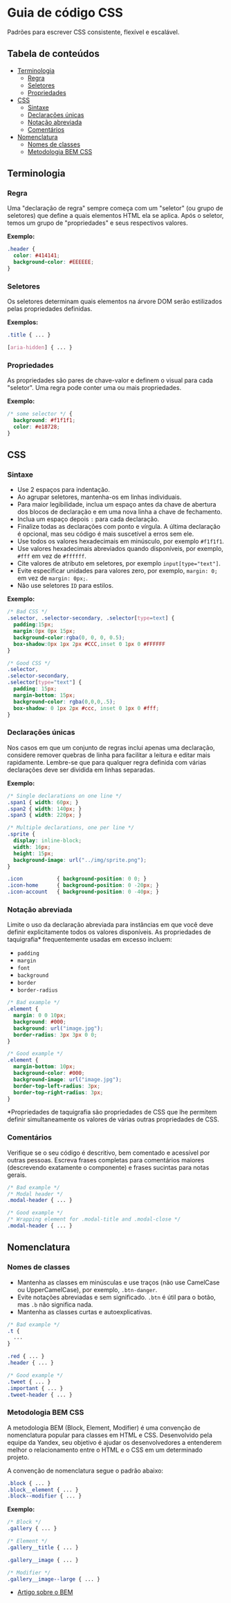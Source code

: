 # Guia de código CSS

Padrões para escrever CSS consistente, flexível e escalável.

## Tabela de conteúdos

- [Terminologia](#terminologia)
  - [Regra](#regra)
  - [Seletores](#seletores)
  - [Propriedades](#propriedades)
- [CSS](#css)
  - [Sintaxe](#sintaxe)
  - [Declarações únicas](#declarações-únicas)
  - [Notação abreviada](#notação-abreviada)
  - [Comentários](#comentários)
- [Nomenclatura](#nomenclatura)
  - [Nomes de classes](#nomes-de-classes)
  - [Metodologia BEM CSS](#metodologia-bem-css)

## Terminologia

### Regra

Uma "declaração de regra" sempre começa com um "seletor" (ou grupo de seletores) que define a quais elementos HTML ela se aplica. Após o seletor, temos um grupo de "propriedades" e seus respectivos valores.

**Exemplo:**

```css
.header {
  color: #414141;               
  background-color: #EEEEEE;   
}
```

### Seletores

Os seletores determinam quais elementos na árvore DOM serão estilizados pelas propriedades definidas.

**Exemplos:**

```css
.title { ... }

[aria-hidden] { ... }
```

### Propriedades

As propriedades são pares de chave-valor e definem o visual para cada "seletor". Uma regra pode conter uma ou mais propriedades.

**Exemplo:**

```css
/* some selector */ {
  background: #f1f1f1;
  color: #e18728;
}
```

## CSS

### Sintaxe

- Use 2 espaços para indentação.
- Ao agrupar seletores, mantenha-os em linhas individuais.
- Para maior legibilidade, inclua um espaço antes da chave de abertura dos blocos de declaração e em uma nova linha a chave de fechamento.
- Inclua um espaço depois `:` para cada declaração.
- Finalize todas as declarações com ponto e vírgula. A última declaração é opcional, mas seu código é mais suscetível a erros sem ele.
- Use todos os valores hexadecimais em minúsculo, por exemplo `#f1f1f1`.
- Use valores hexadecimais abreviados quando disponíveis, por exemplo, `#fff` em vez de `#ffffff`.
- Cite valores de atributo em seletores, por exemplo `input[type="text"]`.
- Evite especificar unidades para valores zero, por exemplo, `margin: 0;` em vez de `margin: 0px;`.
- Não use seletores `ID` para estilos.

**Exemplo:**

```css
/* Bad CSS */
.selector, .selector-secondary, .selector[type=text] {
  padding:15px;
  margin:0px 0px 15px;
  background-color:rgba(0, 0, 0, 0.5);
  box-shadow:0px 1px 2px #CCC,inset 0 1px 0 #FFFFFF
}

/* Good CSS */
.selector,
.selector-secondary,
.selector[type="text"] {
  padding: 15px;
  margin-bottom: 15px;
  background-color: rgba(0,0,0,.5);
  box-shadow: 0 1px 2px #ccc, inset 0 1px 0 #fff;
}
```

### Declarações únicas

Nos casos em que um conjunto de regras inclui apenas uma declaração, considere remover quebras de linha para facilitar a leitura e editar mais rapidamente. Lembre-se que para qualquer regra definida com várias declarações deve ser dividida em linhas separadas.

**Exemplo:**

```css
/* Single declarations on one line */
.span1 { width: 60px; }
.span2 { width: 140px; }
.span3 { width: 220px; }

/* Multiple declarations, one per line */
.sprite {
  display: inline-block;
  width: 16px;
  height: 15px;
  background-image: url("../img/sprite.png");
}

.icon           { background-position: 0 0; }
.icon-home      { background-position: 0 -20px; }
.icon-account   { background-position: 0 -40px; }
```

### Notação abreviada

Limite o uso da declaração abreviada para instâncias em que você deve definir explicitamente todos os valores disponíveis. As propriedades de taquigrafia* frequentemente usadas em excesso incluem:

- `padding`
- `margin`
- `font`
- `background`
- `border`
- `border-radius`

```css
/* Bad example */
.element {
  margin: 0 0 10px;
  background: #000;
  background: url("image.jpg");
  border-radius: 3px 3px 0 0;
}

/* Good example */
.element {
  margin-bottom: 10px;
  background-color: #000;
  background-image: url("image.jpg");
  border-top-left-radius: 3px;
  border-top-right-radius: 3px;
}
```

*Propriedades de taquigrafia são propriedades de CSS que lhe permitem definir simultaneamente os valores de várias outras propriedades de CSS.

### Comentários

Verifique se o seu código é descritivo, bem comentado e acessível por outras pessoas. Escreva frases completas para comentários maiores (descrevendo exatamente o componente) e frases sucintas para notas gerais.

```css
/* Bad example */
/* Modal header */
.modal-header { ... }

/* Good example */
/* Wrapping element for .modal-title and .modal-close */
.modal-header { ... }
```

## Nomenclatura

### Nomes de classes

- Mantenha as classes em minúsculas e use traços (não use CamelCase ou UpperCamelCase), por exemplo, `.btn-danger`.
- Evite notações abreviadas e sem significado. `.btn` é útil para o botão, mas `.b` não significa nada.
- Mantenha as classes curtas e autoexplicativas.

```css
/* Bad example */
.t {
  ...
}

.red { ... }
.header { ... }

/* Good example */
.tweet { ... }
.important { ... }
.tweet-header { ... }
```

### Metodologia BEM CSS

A metodologia BEM (Block, Element, Modifier) é uma convenção de nomenclatura popular para classes em HTML e CSS. Desenvolvido pela equipe da Yandex, seu objetivo é ajudar os desenvolvedores a entenderem melhor o relacionamento entre o HTML e o CSS em um determinado projeto.

A convenção de nomenclatura segue o padrão abaixo:

```css
.block { ... }
.block__element { ... }
.block--modifier { ... }
```

**Exemplo:**

```css
/* Block */
.gallery { ... }

/* Element */
.gallery__title { ... }

.gallery__image { ... }

/* Modifier */
.gallery__image--large { ... }
```

- [Artigo sobre o BEM](https://css-tricks.com/bem-101/)
